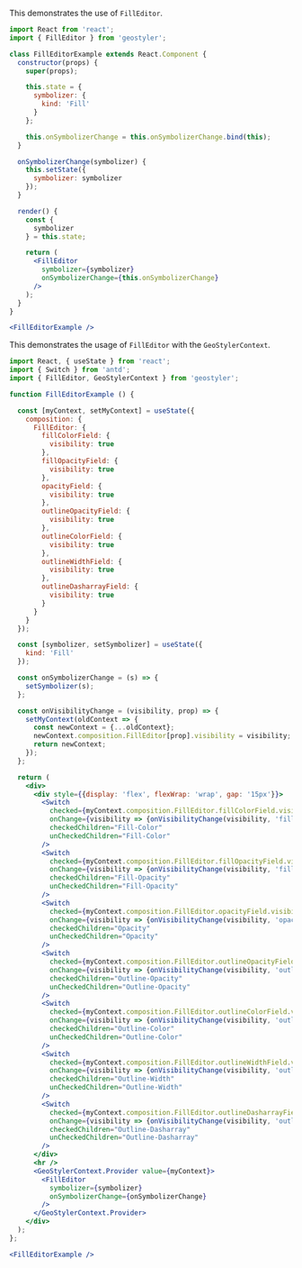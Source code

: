 <!--
 * Released under the BSD 2-Clause License
 *
 * Copyright © 2018-present, terrestris GmbH & Co. KG and GeoStyler contributors
 * All rights reserved.
 *
 * Redistribution and use in source and binary forms, with or without
 * modification, are permitted provided that the following conditions are met:
 *
 * * Redistributions of source code must retain the above copyright notice,
 *   this list of conditions and the following disclaimer.
 *
 * * Redistributions in binary form must reproduce the above copyright notice,
 *   this list of conditions and the following disclaimer in the documentation
 *   and/or other materials provided with the distribution.
 *
 * THIS SOFTWARE IS PROVIDED BY THE COPYRIGHT HOLDERS AND CONTRIBUTORS "AS IS"
 * AND ANY EXPRESS OR IMPLIED WARRANTIES, INCLUDING, BUT NOT LIMITED TO, THE
 * IMPLIED WARRANTIES OF MERCHANTABILITY AND FITNESS FOR A PARTICULAR PURPOSE
 * ARE DISCLAIMED. IN NO EVENT SHALL THE COPYRIGHT HOLDER OR CONTRIBUTORS BE
 * LIABLE FOR ANY DIRECT, INDIRECT, INCIDENTAL, SPECIAL, EXEMPLARY, OR
 * CONSEQUENTIAL DAMAGES (INCLUDING, BUT NOT LIMITED TO, PROCUREMENT OF
 * SUBSTITUTE GOODS OR SERVICES; LOSS OF USE, DATA, OR PROFITS; OR BUSINESS
 * INTERRUPTION) HOWEVER CAUSED AND ON ANY THEORY OF LIABILITY, WHETHER IN
 * CONTRACT, STRICT LIABILITY, OR TORT (INCLUDING NEGLIGENCE OR OTHERWISE)
 * ARISING IN ANY WAY OUT OF THE USE OF THIS SOFTWARE, EVEN IF ADVISED OF THE
 * POSSIBILITY OF SUCH DAMAGE.
 *
-->

This demonstrates the use of `FillEditor`.

```jsx
import React from 'react';
import { FillEditor } from 'geostyler';

class FillEditorExample extends React.Component {
  constructor(props) {
    super(props);

    this.state = {
      symbolizer: {
        kind: 'Fill'
      }
    };

    this.onSymbolizerChange = this.onSymbolizerChange.bind(this);
  }

  onSymbolizerChange(symbolizer) {
    this.setState({
      symbolizer: symbolizer
    });
  }

  render() {
    const {
      symbolizer
    } = this.state;

    return (
      <FillEditor
        symbolizer={symbolizer}
        onSymbolizerChange={this.onSymbolizerChange}
      />
    );
  }
}

<FillEditorExample />
```

This demonstrates the usage of `FillEditor` with the `GeoStylerContext`.

```jsx
import React, { useState } from 'react';
import { Switch } from 'antd';
import { FillEditor, GeoStylerContext } from 'geostyler';

function FillEditorExample () {

  const [myContext, setMyContext] = useState({
    composition: {
      FillEditor: {
        fillColorField: {
          visibility: true
        },
        fillOpacityField: {
          visibility: true
        },
        opacityField: {
          visibility: true
        },
        outlineOpacityField: {
          visibility: true
        },
        outlineColorField: {
          visibility: true
        },
        outlineWidthField: {
          visibility: true
        },
        outlineDasharrayField: {
          visibility: true
        }
      }
    }
  });

  const [symbolizer, setSymbolizer] = useState({
    kind: 'Fill'
  });

  const onSymbolizerChange = (s) => {
    setSymbolizer(s);
  };

  const onVisibilityChange = (visibility, prop) => {
    setMyContext(oldContext => {
      const newContext = {...oldContext};
      newContext.composition.FillEditor[prop].visibility = visibility;
      return newContext;
    });
  };

  return (
    <div>
      <div style={{display: 'flex', flexWrap: 'wrap', gap: '15px'}}>
        <Switch
          checked={myContext.composition.FillEditor.fillColorField.visibility}
          onChange={visibility => {onVisibilityChange(visibility, 'fillColorField')}}
          checkedChildren="Fill-Color"
          unCheckedChildren="Fill-Color"
        />
        <Switch
          checked={myContext.composition.FillEditor.fillOpacityField.visibility}
          onChange={visibility => {onVisibilityChange(visibility, 'fillOpacityField')}}
          checkedChildren="Fill-Opacity"
          unCheckedChildren="Fill-Opacity"
        />
        <Switch
          checked={myContext.composition.FillEditor.opacityField.visibility}
          onChange={visibility => {onVisibilityChange(visibility, 'opacityField')}}
          checkedChildren="Opacity"
          unCheckedChildren="Opacity"
        />
        <Switch
          checked={myContext.composition.FillEditor.outlineOpacityField.visibility}
          onChange={visibility => {onVisibilityChange(visibility, 'outlineOpacityField')}}
          checkedChildren="Outline-Opacity"
          unCheckedChildren="Outline-Opacity"
        />
        <Switch
          checked={myContext.composition.FillEditor.outlineColorField.visibility}
          onChange={visibility => {onVisibilityChange(visibility, 'outlineColorField')}}
          checkedChildren="Outline-Color"
          unCheckedChildren="Outline-Color"
        />
        <Switch
          checked={myContext.composition.FillEditor.outlineWidthField.visibility}
          onChange={visibility => {onVisibilityChange(visibility, 'outlineWidthField')}}
          checkedChildren="Outline-Width"
          unCheckedChildren="Outline-Width"
        />
        <Switch
          checked={myContext.composition.FillEditor.outlineDasharrayField.visibility}
          onChange={visibility => {onVisibilityChange(visibility, 'outlineDasharrayField')}}
          checkedChildren="Outline-Dasharray"
          unCheckedChildren="Outline-Dasharray"
        />
      </div>
      <hr />
      <GeoStylerContext.Provider value={myContext}>
        <FillEditor
          symbolizer={symbolizer}
          onSymbolizerChange={onSymbolizerChange}
        />
      </GeoStylerContext.Provider>
    </div>
  );
};

<FillEditorExample />
```
